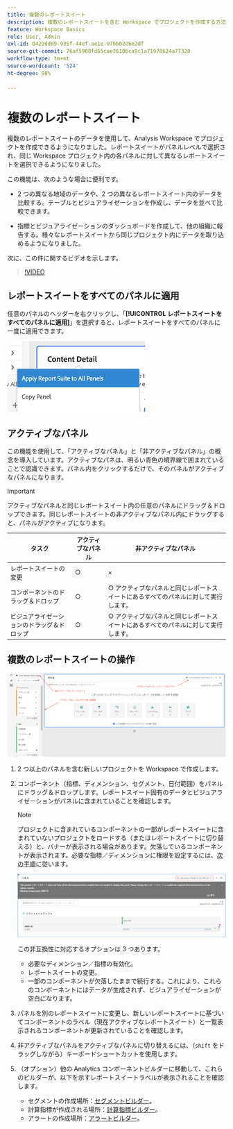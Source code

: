 ```yaml
---
title: 複数のレポートスイート
description: 複数のレポートスイートを含む Workspace でプロジェクトを作成する方法と理由を説明する
feature: Workspace Basics
role: User, Admin
exl-id: 0429ddd9-935f-44ef-ae1e-97bb02e6e2df
source-git-commit: 76af5908fd65cae26106ca9c1a71978624a77320
workflow-type: tm+mt
source-wordcount: '524'
ht-degree: 98%

---
```


# 複数のレポートスイート

複数のレポートスイートのデータを使用して、Analysis Workspace でプロジェクトを作成できるようになりました。レポートスイートがパネルレベルで選択され、同じ Workspace プロジェクト内の各パネルに対して異なるレポートスイートを選択できるようになりました。

この機能は、次のような場合に便利です。

* 2 つの異なる地域のデータや、2 つの異なるレポートスイート内のデータを比較する。テーブルとビジュアライゼーションを作成し、データを並べて比較できます。

* 指標とビジュアライゼーションのダッシュボードを作成して、他の組織に報告する。様々なレポートスイートから同じプロジェクト内にデータを取り込めるようになりました。

次に、この件に関するビデオを示します。

>[!VIDEO](https://video.tv.adobe.com/v/32843/?quality=12)

## レポートスイートをすべてのパネルに適用

任意のパネルのヘッダーを右クリックし、「**[!UICONTROL レポートスイートをすべてのパネルに適用]**」を選択すると、レポートスイートをすべてのパネルに一度に適用できます。

![](assets/apply-rs-all-panels.png)

## アクティブなパネル

この機能を使用して、「アクティブなパネル」と「非アクティブなパネル」の概念を導入しています。アクティブなパネは、明るい青色の境界線で囲まれていることで認識できます。パネル内をクリックするだけで、そのパネルがアクティブなパネルになります。

>[!IMPORTANT]
>アクティブなパネルと同じレポートスイート内の任意のパネルにドラッグ＆ドロップできます。同じレポートスイートの非アクティブなパネル内にドラッグすると、パネルがアクティブになります。

| タスク | アクティブなパネル | 非アクティブなパネル |
| --- | --- | --- |
| レポートスイートの変更 | ○ | × |
| コンポーネントのドラッグ＆ドロップ | ○ | ○ アクティブなパネルと同じレポートスイートにあるすべてのパネルに対して実行します。 |
| ビジュアライゼーションのドラッグ＆ドロップ | ○ | ○ アクティブなパネルと同じレポートスイートにあるすべてのパネルに対して実行します。 |

## 複数のレポートスイートの操作

![](assets/mrs-ui.png)

1. 2 つ以上のパネルを含む新しいプロジェクトを Workspace で作成します。

1. コンポーネント（指標、ディメンション、セグメント、日付範囲）をパネルにドラッグ＆ドロップします。レポートスイート固有のデータとビジュアライゼーションがパネルに含まれていることを確認します。


   >[!NOTE]
   >プロジェクトに含まれているコンポーネントの一部がレポートスイートに含まれていないプロジェクトをロードする（またはレポートスイートに切り替える）と、バナーが表示される場合があります。欠落しているコンポーネントが表示されます。必要な指標／ディメンションに権限を設定するには、[次の手順](/help/admin/admin-console/permissions/product-profile.md)に従います。

   ![](assets/incompat-rs.png)

   この非互換性に対応するオプションは 3 つあります。
   * 必要なディメンション／指標の有効化。
   * レポートスイートの変更。
   * 一部のコンポーネントが欠落したままで続行する。これにより、これらのコンポーネントにはデータが生成されず、ビジュアライゼーションが空白になります。

1. パネルを別のレポートスイートに変更し、新しいレポートスイートに基づいてコンポーネントのラベル（現在アクティブなレポートスイート）と一覧表示されるコンポーネントが更新されていることを確認します。

1. 非アクティブなパネルをアクティブなパネルに切り替えるには、（`shift` をドラッグしながら）キーボードショートカットを使用します。

1. （オプション）他の Analytics コンポーネントビルダーに移動して、これらのビルダーが、以下を示すレポートスイートラベルが表示されることを確認します。

   * セグメントの作成場所：[セグメントビルダー](https://experienceleague.adobe.com/docs/analytics/components/segmentation/segmentation-workflow/seg-build.html?lang=ja)。
   * 計算指標が作成される場所：[計算指標ビルダー](https://experienceleague.adobe.com/docs/analytics/components/calculated-metrics/calcmetric-workflow/cm-build-metrics.html?lang=ja)。
   * アラートの作成場所：[アラートビルダー](https://experienceleague.adobe.com/docs/analytics/components/alerts/alert-builder.html?lang=ja)。
